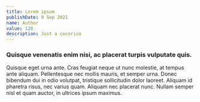 ```yaml
---
title: Lorem ipsum
publishDate: 9 Sep 2021
name: Author
value: 128
description: Just a cocorico
---
```


### Quisque venenatis enim nisi, ac placerat turpis vulputate quis.

Quisque eget urna ante. Cras feugiat neque ut nunc molestie, at tempus ante aliquam. Pellentesque nec mollis mauris, et semper urna. Donec bibendum dui in odio volutpat, tristique sollicitudin dolor laoreet. Aliquam id pharetra risus, nec varius quam. Aliquam nec placerat nunc. Nullam semper nisl et quam auctor, in ultrices ipsum maximus.
